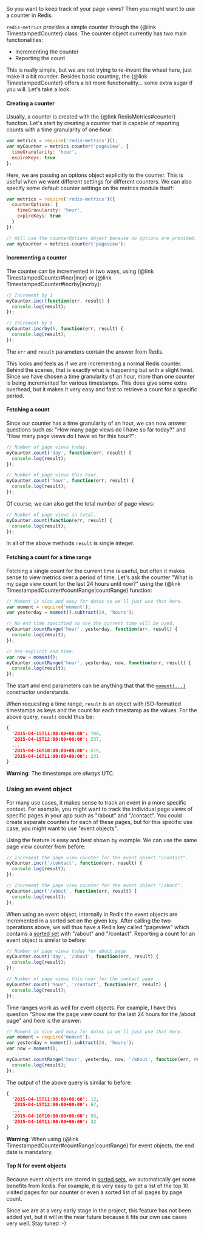 So you want to keep track of your page views? Then you might want to use a
counter in Redis.

`redis-metrics` provides a simple counter through the {@link
TimestampedCounter} class. The counter object currently has two main
functionalities:

* Incrementing the counter
* Reporting the count

This is really simple, but we are not trying to re-invent the wheel here, just
make it a bit rounder. Besides basic counting, the {@link TimestampedCounter}
offers a bit more functionality... some extra sugar if you will. Let's take a
look.

#### Creating a counter

Usually, a counter is created with the {@link RedisMetrics#counter} function.
Let's start by creating a counter that is capable of reporting counts with a
time granularity of one hour:

```javascript
var metrics = require('redis-metrics')();
var myCounter = metrics.counter('pageview', {
  timeGranularity: 'hour',
  expireKeys: true
};
```

Here, we are passing an options object explicitly to the counter. This is
useful when we want different settings for different counters. We can also
specify some default counter settings on the metrics module itself:

```javascript
var metrics = require('redis-metrics')({
  counterOptions: {
    timeGranularity: 'hour',
    expireKeys: true
  }
});

// Will use the counterOptions object because no options are provided.
var myCounter = metrics.counter('pageview');
```

#### Incrementing a counter

The counter can be incremented in two ways, using {@link
TimestampedCounter#incr|incr} or {@link TimestampedCounter#incrby|incrby}:

```javascript
// Increment by 1
myCounter.incr(function(err, result) {
  console.log(result);
});

// Increment by 5
myCounter.incrby(5, function(err, result) {
  console.log(result);
});
```

The `err` and `result` parameters contain the answer from Redis.

This looks and feels as if we are incrementing a normal Redis counter. Behind
the scenes, that is exactly what is happening but with a slight twist. Since we
have chosen a time granularity of an hour, more than one counter is being
incremented for various timestamps. This does give some extra overhead, but it
makes it very easy and fast to retrieve a count for a specific period.

#### Fetching a count

Since our counter has a time granularity of an hour, we can now answer
questions such as: "How many page views do I have so far today?" and "How many
page views do I have so far this hour?":

```javascript
// Number of page views today.
myCounter.count('day', function(err, result) {
  console.log(result);
});

// Number of page views this hour.
myCounter.count('hour', function(err, result) {
  console.log(result);
});
```

Of course, we can also get the total number of page views:

```javascript
// Number of page views in total.
myCounter.count(function(err, result) {
  console.log(result);
});
```

In all of the above methods `result` is single integer.

#### Fetching a count for a time range

Fetching a single count for the current time is useful, but often it makes
sense to view metrics over a period of time. Let's ask the counter "What is my
page view count for the last 24 hours until now?" using the {@link
TimestampedCounter#countRange|countRange} function:

```javascript
// Moment is nice and easy for dates so we'll just use that here.
var moment = require('moment');
var yesterday = moment().subtract(24, 'hours');

// No end time specified so use the current time will be used.
myCounter.countRange('hour', yesterday, function(err, result) {
  console.log(result);
});

// Use explicit end time.
var now = moment();
myCounter.countRange('hour', yesterday, now, function(err, result) {
  console.log(result);
});
```

The start and end parameters can be anything that that the
[`moment(...)`](http://momentjs.com/docs/#/parsing/) constructor understands.

When requesting a time range, `result` is an object with ISO-formatted
timestamps as keys and the count for each timestamp as the values. For the
above query, `result` could thus be:

```json
{
  '2015-04-15T11:00:00+00:00': 788,
  '2015-04-15T12:00:00+00:00': 237,
  ...
  '2015-04-16T10:00:00+00:00': 519,
  '2015-04-16T11:00:00+00:00': 231
}
```

**Warning**: The timestamps are *always* UTC.

### Using an event object

For many use cases, it makes sense to track an event in a more specific
context. For example, you might want to track the individual page views of
specific pages in your app such as "/about" and "/contact". You could create
separate counters for each of these pages, but for this specific use case, you
might want to use "event objects".

Using the feature is easy and best shown by example. We can use the same page
view counter from before:

```javascript
// Increment the page view counter for the event object "/contact".
myCounter.incr('/contact', function(err, result) {
  console.log(result);
});

// Increment the page view counter for the event object "/about".
myCounter.incr('/about', function(err, result) {
  console.log(result);
});
```

When using an event object, internally in Redis the event objects are
incremented in a sorted set on the given key. After calling the two operations
above, we will thus have a Redis key called "pageview" which contains a [sorted
set](http://redis.io/topics/data-types) with "/about" and "/contact".
Reporting a count for an event object is similar to before:

```javascript
// Number of page views today for about page
myCounter.count('day', '/about', function(err, result) {
  console.log(result);
});

// Number of page views this hour for the contact page
myCounter.count('hour', '/contact', function(err, result) {
  console.log(result);
});
```

Time ranges work as well for event objects. For example, I have this question
"Show me the page view count for the last 24 hours for the /about page" and
here is the answer:

```javascript
// Moment is nice and easy for dates so we'll just use that here.
var moment = require('moment');
var yesterday = moment().subtract(24, 'hours');
var now = moment();

myCounter.countRange('hour', yesterday, now, '/about', function(err, result) {
  console.log(result);
});
```

The output of the above query is similar to before:

```json
{
  '2015-04-15T11:00:00+00:00': 12,
  '2015-04-15T12:00:00+00:00': 67,
  ...
  '2015-04-16T10:00:00+00:00': 93,
  '2015-04-16T11:00:00+00:00': 32
}
```

**Warning**: When using {@link TimestampedCounter#countRange|countRange} for
event objects, the end date is mandatory.

#### Top N for event objects

Because event objects are stored in [sorted
sets](http://redis.io/topics/data-types), we automatically get some benefits
from Redis. For example, it is very easy to get a list of the top 10 visited
pages for our counter or even a sorted list of all pages by page count.

Since we are at a very early stage in the project, this feature has not been
added yet, but it will in the near future because it fits our own use cases
very well. Stay tuned :-)
